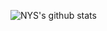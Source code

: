 ![NYS's github stats](https://github-readme-stats.vercel.app/api?username=niyongsheng&count_private=true&show_icons=true&theme=default)
